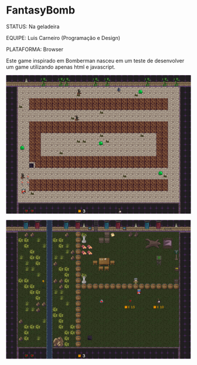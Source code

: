 # FantasyBomb

STATUS: Na geladeira

EQUIPE: Luis Carneiro (Programação e Design)

PLATAFORMA: Browser

Este game inspirado em Bomberman nasceu em um teste de desenvolver um game utilizando apenas html e javascript.

![](Images/fantasy_bomb_1.png)

![](Images/fantasy_bomb_2.png)
